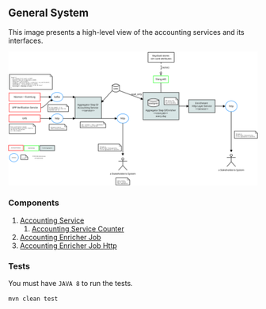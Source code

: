 ## General System

This image presents a high-level view of the accounting services and its interfaces.

![General System](assets/acct_events_v3_II.svg)

###  Components

1. [Accounting Service](acct-service/README.md)
   1. [Accounting Service Counter](counter/README.md)
2. [Accounting Enricher Job](acct-enricher-job/README.md)
3. [Accounting Enricher Job Http](acct-enricher-job-http/README.md)

###  Tests
You must have `JAVA 8` to run the tests.
```bash
mvn clean test
```
